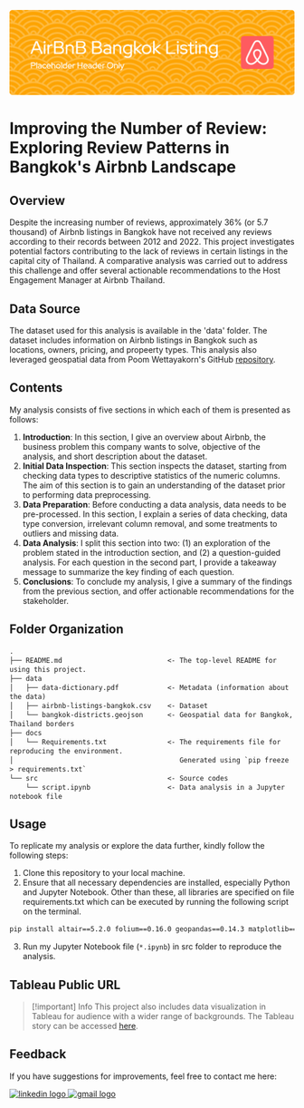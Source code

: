 ![header](header.png)

# Improving the Number of Review: Exploring Review Patterns in Bangkok's Airbnb Landscape
## Overview
Despite the increasing number of reviews, approximately 36% (or 5.7 thousand) of Airbnb listings in Bangkok have not received any reviews according to their records between 2012 and 2022. This project investigates potential factors contributing to the lack of reviews in certain listings in the capital city of Thailand. A comparative analysis was carried out to address this challenge and offer several actionable recommendations to the Host Engagement Manager at Airbnb Thailand.

## Data Source
The dataset used for this analysis is available in the 'data' folder. The dataset includes information on Airbnb listings in Bangkok such as locations, owners, pricing, and propeerty types. This analysis also leveraged geospatial data from Poom Wettayakorn's GitHub [repository](https://github.com/pcrete/gsvloader-demo/blob/master/geojson/Bangkok-districts.geojson).

## Contents
My analysis consists of five sections in which each of them is presented as follows:
1. <b>Introduction</b>: In this section, I give an overview about Airbnb, the business problem this company wants to solve, objective of the analysis, and short description about the dataset. 
2. <b>Initial Data Inspection</b>: This section inspects the dataset, starting from checking data types to descriptive statistics of the numeric columns. The aim of this section is to gain an understanding of the dataset prior to performing data preprocessing. 
3. <b>Data Preparation</b>: Before conducting a data analysis, data needs to be pre-processed. In this section, I explain a series of data checking, data type conversion, irrelevant column removal, and some treatments to outliers and missing data.
4. <b>Data Analysis</b>: I split this section into two: (1) an exploration of the problem stated in the introduction section, and (2) a question-guided analysis. For each question in the second part, I provide a takeaway message to summarize the key finding of each question.
5. <b>Conclusions</b>: To conclude my analysis, I give a summary of the findings from the previous section, and offer actionable recommendations for the stakeholder.

## Folder Organization

    .
    ├── README.md                          <- The top-level README for using this project.
    ├── data
    │   ├── data-dictionary.pdf            <- Metadata (information about the data)
    │   ├── airbnb-listings-bangkok.csv    <- Dataset
    │   └── bangkok-districts.geojson      <- Geospatial data for Bangkok, Thailand borders
    ├── docs
    │   └── Requirements.txt               <- The requirements file for reproducing the environment. 
    │                                         Generated using `pip freeze > requirements.txt`
    └── src                                <- Source codes
        └── script.ipynb                   <- Data analysis in a Jupyter notebook file

## Usage
To replicate my analysis or explore the data further, kindly follow the following steps:
1. Clone this repository to your local machine.
2. Ensure that all necessary dependencies are installed, especially Python and Jupyter Notebook. Other than these, all libraries are specified on file requirements.txt which can be executed by running the following script on the terminal.

```bash
pip install altair==5.2.0 folium==0.16.0 geopandas==0.14.3 matplotlib==3.8.3 numpy==1.24.4 pandas==2.2.1 scipy==1.11.4 seaborn==0.11.0

```
3. Run my Jupyter Notebook file (`*.ipynb`) in src folder to reproduce the analysis.

## Tableau Public URL

> [!important] Info 
> This project also includes data visualization in Tableau for audience with a wider range of backgrounds. The Tableau story can be accessed [here](www.google.com).

## Feedback
If you have suggestions for improvements, feel free to contact me here:

<a href="https://www.linkedin.com/in/adelia-januarto/" target="_blank">
    <img src="https://raw.githubusercontent.com/maurodesouza/profile-readme-generator/master/src/assets/icons/social/linkedin/default.svg" width="52" height="40" alt="linkedin logo"/>
  </a>
<a href="mailto:januartoadelia@gmail.com" target="_blank">
    <img src="https://raw.githubusercontent.com/maurodesouza/profile-readme-generator/master/src/assets/icons/social/gmail/default.svg"  width="52" height="40" alt="gmail logo"/>
  </a>